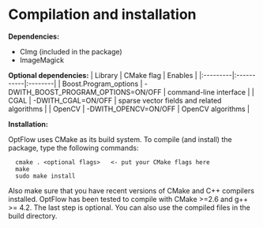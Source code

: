 # Compilation and installation #

**Dependencies:**
  * CImg (included in the package)
  * ImageMagick

**Optional dependencies:**
| Library  | CMake flag | Enables |
|:---------|:-----------|:--------|
| Boost.Program\_options | -DWITH\_BOOST\_PROGRAM\_OPTIONS=ON/OFF | command-line interface |
| CGAL     | -DWITH\_CGAL=ON/OFF | sparse vector fields and related algorithms |
| OpenCV   | -DWITH\_OPENCV=ON/OFF | OpenCV algorithms |

**Installation:**

OptFlow uses CMake as its build system. To compile (and install) the package, type the following commands:

```
  cmake . <optional flags>   <- put your CMake flags here
  make
  sudo make install
```

Also make sure that you have recent versions of CMake and C++ compilers installed. OptFlow has been tested to compile with CMake >=2.6 and g++ >= 4.2. The last step is optional. You can also use the compiled files in the build directory.